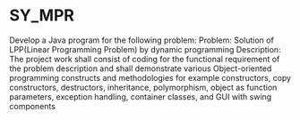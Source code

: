 # SY_MPR
Develop a Java program for the following problem:
Problem: Solution of LPP(Linear Programming Problem) by dynamic programming
Description: The project work shall consist of coding for the functional requirement of the problem description and shall demonstrate various Object-oriented programming constructs and methodologies
for example constructors, сору constructors, destructors, inheritance, polymorphism, object as function parameters, exception handling, container classes, and GUI with swing components
